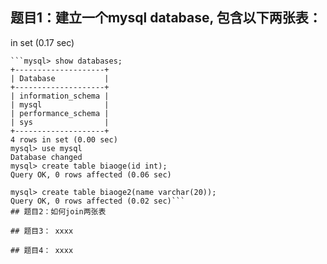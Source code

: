 ## 题目1：建立一个mysql database, 包含以下两张表：

in set (0.17 sec)
```
```mysql> show databases;
+--------------------+
| Database           |
+--------------------+
| information_schema |
| mysql              |
| performance_schema |
| sys                |
+--------------------+
4 rows in set (0.00 sec)
mysql> use mysql
Database changed
mysql> create table biaoge(id int);
Query OK, 0 rows affected (0.06 sec)

mysql> create table biaoge2(name varchar(20));
Query OK, 0 rows affected (0.02 sec)```
## 题目2：如何join两张表

## 题目3： xxxx

## 题目4： xxxx
